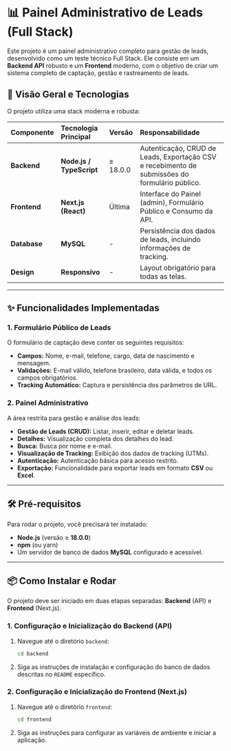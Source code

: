 # 📊 Painel Administrativo de Leads (Full Stack)

Este projeto é um painel administrativo completo para gestão de leads, desenvolvido como um teste técnico Full Stack. Ele consiste em um **Backend API** robusto e um **Frontend** moderno, com o objetivo de criar um sistema completo de captação, gestão e rastreamento de leads.

## 🚀 Visão Geral e Tecnologias

O projeto utiliza uma stack moderna e robusta:

| Componente | Tecnologia Principal | Versão | Responsabilidade |
| :--- | :--- | :--- | :--- |
| **Backend** | **Node.js / TypeScript** | $\ge$ 18.0.0 | Autenticação, CRUD de Leads, Exportação CSV e recebimento de submissões do formulário público. |
| **Frontend** | **Next.js (React)** | Última | Interface do Painel (admin), Formulário Público e Consumo da API. |
| **Database** | **MySQL** | - | Persistência dos dados de leads, incluindo informações de tracking. |
| **Design** | **Responsivo** | - | Layout obrigatório para todas as telas. |

---

## ✨ Funcionalidades Implementadas

### 1. Formulário Público de Leads

O formulário de captação deve conter os seguintes requisitos:

* **Campos:** Nome, e-mail, telefone, cargo, data de nascimento e mensagem.
* **Validações:** E-mail válido, telefone brasileiro, data válida, e todos os campos obrigatórios.
* **Tracking Automático:** Captura e persistência dos parâmetros de URL.

### 2. Painel Administrativo

A área restrita para gestão e análise dos leads:
* **Gestão de Leads (CRUD):** Listar, inserir, editar e deletar leads.
* **Detalhes:** Visualização completa dos detalhes do lead.
* **Busca:** Busca por nome e e-mail.
* **Visualização de Tracking:** Exibição dos dados de tracking (UTMs).
* **Autenticação:** Autenticação básica para acesso restrito.
* **Exportação:** Funcionalidade para exportar leads em formato **CSV** ou **Excel**.

---

## 🛠️ Pré-requisitos

Para rodar o projeto, você precisará ter instalado:
* **Node.js** (versão $\ge$ **18.0.0**)
* **npm** (ou yarn)
* Um servidor de banco de dados **MySQL** configurado e acessível.

---

## 📦 Como Instalar e Rodar

O projeto deve ser iniciado em duas etapas separadas: **Backend** (API) e **Frontend** (Next.js).

### 1. Configuração e Inicialização do Backend (API)

1.  Navegue até o diretório `backend`:
    ```bash
    cd backend
    ```
2.  Siga as instruções de instalação e configuração do banco de dados descritas no `README` específico.


### 2. Configuração e Inicialização do Frontend (Next.js)

1.  Navegue até o diretório `frontend`:
    ```bash
    cd frontend
    ```
2.  Siga as instruções para configurar as variáveis de ambiente e iniciar a aplicação.
